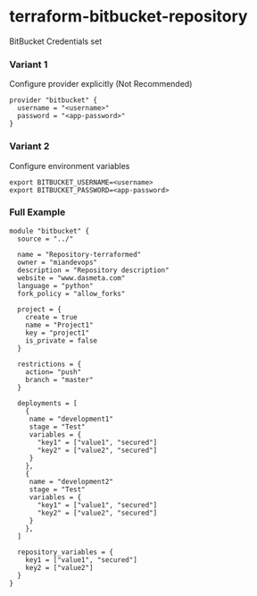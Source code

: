 # terraform-bitbucket-repository

BitBucket Credentials set

### Variant 1

Configure provider explicitly (Not Recommended)
```
provider "bitbucket" {
  username = "<username>"
  password = "<app-password>"
}
```
### Variant 2
Configure environment variables
```
export BITBUCKET_USERNAME=<username>
export BITBUCKET_PASSWORD=<app-password>
```

### Full Example
```
module "bitbucket" {
  source = "../"

  name = "Repository-terraformed"
  owner = "miandevops"
  description = "Repository description"
  website = "www.dasmeta.com"
  language = "python"
  fork_policy = "allow_forks"

  project = {
    create = true
    name = "Project1"
    key = "project1"
    is_private = false
  }

  restrictions = {
    action= "push"
    branch = "master"
  }

  deployments = [
    {
     name = "development1"
     stage = "Test"
     variables = {
       "key1" = ["value1", "secured"]
       "key2" = ["value2", "secured"]
     }
    },
    {
     name = "development2"
     stage = "Test"
     variables = {
       "key1" = ["value1", "secured"]
       "key2" = ["value2", "secured"]
     }
    },
  ]

  repository_variables = {
    key1 = ["value1", "secured"]
    key2 = ["value2"]
  }
}
```